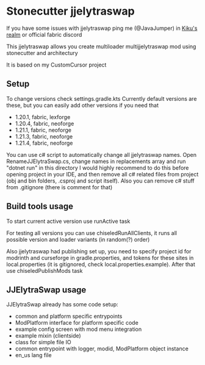 # Stonecutter jjelytraswap

If you have some issues with jjelytraswap ping me (@JavaJumper) in [Kiku's realm](https://discord.gg/TBgNUCfryS) or official fabric discord

This jjelytraswap allows you create multiloader multijjelytraswap mod using stonecutter and architectury 

It is based on my CustomCursor project

## Setup

To change versions check settings.gradle.kts
Currently default versions are these,
but you can easily add other versions if you need that
- 1.20.1, fabric, lexforge
- 1.20.4, fabric, neoforge
- 1.21.1, fabric, neoforge
- 1.21.3, fabric, neoforge
- 1.21.4, fabric, neoforge

You can use c# script to automatically change all jjelytraswap names.
Open RenameJJElytraSwap.cs, change names in replacements array and run "dotnet run" in this directory
I would highly recommend to do this before opening project in your IDE, and then remove all c# related files from project
(obj and bin folders, .csproj and script itself). Also you can remove c# stuff from .gitignore (there is comment for that)


## Build tools usage

To start current active version use runActive task

For testing all versions you can use chiseledRunAllClients, it runs all possible version and loader variants (in random(?) order)

Also jjelytraswap had publishing set up, you need to specify project id for modrinth and curseforge in gradle.properties, and tokens for these sites in local.properties (it is gitignored, check local.properties.example). After that use chiseledPublishMods task

## JJElytraSwap usage

JJElytraSwap already has some code setup: 
- common and platform specific entrypoints
- ModPlatform interface for platform specific code
- example config screen with mod menu integration 
- example mixin (clientside)
- class for simple file IO 
- common entrypoint with logger, modid, ModPlatform object instance
- en_us lang file